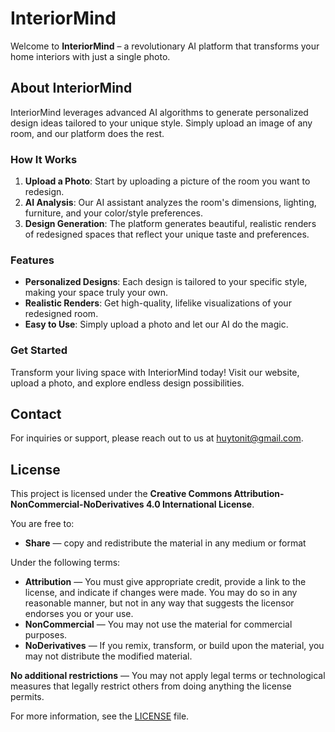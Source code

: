 # InteriorMind

Welcome to **InteriorMind** – a revolutionary AI platform that transforms your home interiors with just a single photo.

## About InteriorMind

InteriorMind leverages advanced AI algorithms to generate personalized design ideas tailored to your unique style. Simply upload an image of any room, and our platform does the rest.

### How It Works

1. **Upload a Photo**: Start by uploading a picture of the room you want to redesign.
2. **AI Analysis**: Our AI assistant analyzes the room's dimensions, lighting, furniture, and your color/style preferences.
3. **Design Generation**: The platform generates beautiful, realistic renders of redesigned spaces that reflect your unique taste and preferences.

### Features

- **Personalized Designs**: Each design is tailored to your specific style, making your space truly your own.
- **Realistic Renders**: Get high-quality, lifelike visualizations of your redesigned room.
- **Easy to Use**: Simply upload a photo and let our AI do the magic.

### Get Started

Transform your living space with InteriorMind today! Visit our website, upload a photo, and explore endless design possibilities.

## Contact

For inquiries or support, please reach out to us at [huytonit@gmail.com](mailto:huytonit@gmail.com).

## License

This project is licensed under the **Creative Commons Attribution-NonCommercial-NoDerivatives 4.0 International License**.

You are free to:

- **Share** — copy and redistribute the material in any medium or format

Under the following terms:

- **Attribution** — You must give appropriate credit, provide a link to the license, and indicate if changes were made. You may do so in any reasonable manner, but not in any way that suggests the licensor endorses you or your use.
- **NonCommercial** — You may not use the material for commercial purposes.
- **NoDerivatives** — If you remix, transform, or build upon the material, you may not distribute the modified material.

**No additional restrictions** — You may not apply legal terms or technological measures that legally restrict others from doing anything the license permits.

For more information, see the [LICENSE](LICENSE) file.
